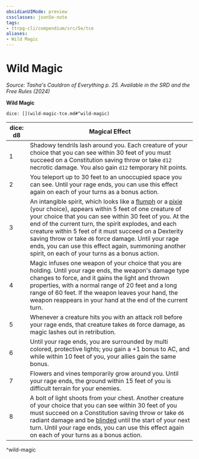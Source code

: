 ```yaml
---
obsidianUIMode: preview
cssclasses: json5e-note
tags:
- ttrpg-cli/compendium/src/5e/tce
aliases:
- Wild Magic
---
```

# Wild Magic
*Source: Tasha's Cauldron of Everything p. 25. Available in the <span title='Systems Reference Document (5.2)'>SRD</span> and the Free Rules (2024)* 

**Wild Magic**

`dice: [](wild-magic-tce.md#^wild-magic)`

| dice: d8 | Magical Effect |
|----------|----------------|
| 1 | Shadowy tendrils lash around you. Each creature of your choice that you can see within 30 feet of you must succeed on a Constitution saving throw or take `d12` necrotic damage. You also gain `d12` temporary hit points. |
| 2 | You teleport up to 30 feet to an unoccupied space you can see. Until your rage ends, you can use this effect again on each of your turns as a bonus action. |
| 3 | An intangible spirit, which looks like a [flumph](Інструменти%20ДМ/CLI/bestiary/aberration/flumph-xmm.md) or a [pixie](Інструменти%20ДМ/CLI/bestiary/fey/pixie-xmm.md) (your choice), appears within 5 feet of one creature of your choice that you can see within 30 feet of you. At the end of the current turn, the spirit explodes, and each creature within 5 feet of it must succeed on a Dexterity saving throw or take `d6` force damage. Until your rage ends, you can use this effect again, summoning another spirit, on each of your turns as a bonus action. |
| 4 | Magic infuses one weapon of your choice that you are holding. Until your rage ends, the weapon's damage type changes to force, and it gains the light and thrown properties, with a normal range of 20 feet and a long range of 60 feet. If the weapon leaves your hand, the weapon reappears in your hand at the end of the current turn. |
| 5 | Whenever a creature hits you with an attack roll before your rage ends, that creature takes `d6` force damage, as magic lashes out in retribution. |
| 6 | Until your rage ends, you are surrounded by multi colored, protective lights; you gain a +1 bonus to AC, and while within 10 feet of you, your allies gain the same bonus. |
| 7 | Flowers and vines temporarily grow around you. Until your rage ends, the ground within 15 feet of you is difficult terrain for your enemies. |
| 8 | A bolt of light shoots from your chest. Another creature of your choice that you can see within 30 feet of you must succeed on a Constitution saving throw or take `d6` radiant damage and be [blinded](Інструменти%20ДМ/CLI/rules/conditions.md#Blinded) until the start of your next turn. Until your rage ends, you can use this effect again on each of your turns as a bonus action. |
^wild-magic